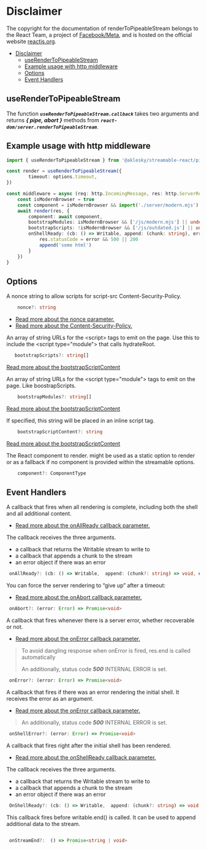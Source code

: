 # Disclaimer

The copyright for the documentation of renderToPipeableStream belongs to the React Team, a project of [Facebook/Meta](https://opensource.fb.com/), and is hosted on the official website [reactjs.org](https://reactjs.org).

- [Disclaimer](#disclaimer)
  - [useRenderToPipeableStream](#userendertopipeablestream)
  - [Example usage with http middleware](#example-usage-with-http-middleware)
  - [Options](#options)
  - [Event Handlers](#event-handlers)

## useRenderToPipeableStream

The function ***`useRenderToPipeableStream.callback`*** takes two arguments and returns ***{ pipe, abort }*** methods from  ***`react-dom/server.renderToPipeableStream`***.

## Example usage with http middleware

```typescript
import { useRenderToPipeableStream } from '@aklesky/streamable-react/pipeable/render.js'

const render = useRenderToPipeableStream({
        timeout: options.timeout,
})

const middleware = async (req: http.IncomingMessage, res: http.ServerResponse) => {
    const isModernBrowser = true
    const component = isModernBrowser && import('./server/modern.mjs') || import('./server/outdated.js')
    await render(res, {
        component: await component,
        bootstrapModules: isModernBrowser && ['/js/modern.mjs'] || undefined,
        bootstrapScripts: !isModernBrowser && ['/js/outdated.js'] || undefined
        onShellReady: (cb: () => Writable, append: (chunk: string), error?: Error) {
            res.statusCode = error && 500 || 200
            append('some html')
        }
    })
}

```

## Options

A nonce string to allow scripts for script-src Content-Security-Policy.

```typescript
    nonce?: string
```

- [Read more about the nonce parameter.](https://beta.reactjs.org/reference/react-dom/server/renderToPipeableStream#parameters)
- [Read more about the Content-Security-Policy.](https://developer.mozilla.org/en-US/docs/Web/HTTP/Headers/Content-Security-Policy/script-src)

An array of string URLs for the \<script\> tags to emit on the page.
Use this to include the \<script type="module\"\> that calls hydrateRoot.

 ```typescript
    bootstrapScripts?: string[]
```

[Read more about the bootstrapScriptContent](https://beta.reactjs.org/reference/react-dom/server/renderToPipeableStream#parameters)

An array of string URLs for the \<script type="module"\> tags to emit on the page.
Like boostrapScripts.

```typescript
    bootstrapModules?: string[]
```

[Read more about the bootstrapScriptContent](https://beta.reactjs.org/reference/react-dom/server/renderToPipeableStream#parameters)

If specified, this string will be placed in an inline script tag.

```typescript
    bootstrapScriptContent?: string
```

[Read more about the bootstrapScriptContent](https://beta.reactjs.org/reference/react-dom/server/renderToPipeableStream#parameters)

The React component to render. might be used as a static option to render or as a fallback if no component is provided within the streamable options.

```typescript
    component?: ComponentType
```

## Event Handlers

A callback that fires when all rendering is complete, including both the shell and all additional content.

- [Read more about the onAllReady callback parameter.](https://beta.reactjs.org/reference/react-dom/server/renderToPipeableStream#aborting-server-rendering)

The callback receives the three arguments.

- a callback that returns the Writable stream to write to
- a callback that appends a chunk to the stream
- an error object if there was an error

```typescript
 onAllReady?: (cb: () => Writable,  append: (chunk?: string) => void, error?: Error) => Promise<void>
```

You can force the server rendering to “give up” after a timeout:

- [Read more about the onAbort callback parameter.](https://beta.reactjs.org/reference/react-dom/server/renderToPipeableStream#aborting-server-rendering)

```typescript
 onAbort?: (error: Error) => Promise<void>
```

 A callback that fires whenever there is a server error, whether recoverable or not.

- [Read more about the onError callback parameter.](https://beta.reactjs.org/reference/react-dom/server/renderToPipeableStream#parameters)

> To avoid dangling response when onError is fired, res.end is called automatically
>
> An additionally, status code ***500*** INTERNAL ERROR is set.

```typescript
 onError?: (error: Error) => Promise<void>
```

A callback that fires if there was an error rendering the initial shell. It receives the error as an argument.

- [Read more about the onError callback parameter.](https://beta.reactjs.org/reference/react-dom/server/renderToPipeableStream#parameters)

> An additionally, status code ***500*** INTERNAL ERROR is set.

```typescript
 onShellError?: (error: Error) => Promise<void>
```

A callback that fires right after the initial shell has been rendered.

- [Read more about the onShellReady callback parameter.](https://beta.reactjs.org/reference/react-dom/server/renderToPipeableStream#parameters)

The callback receives the three arguments.

- a callback that returns the Writable stream to write to
- a callback that appends a chunk to the stream
- an error object if there was an error

```typescript
 OnShellReady?: (cb: () => Writable,  append: (chunk?: string) => void, error?: Error) => Promise<void>
```

This callback fires before writable.end() is called. It can be used to append additional data to the stream.

```typescript

 onStreamEnd?:  () => Promise<string | void>
```
